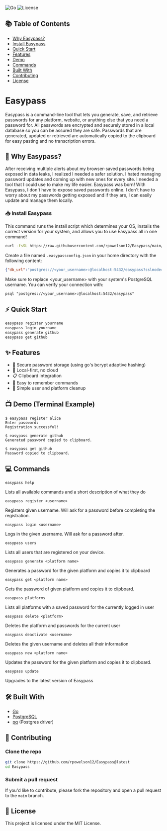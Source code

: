 ![Go](https://img.shields.io/badge/Go-1.20+-00ADD8)
![License](https://img.shields.io/badge/license-MIT-green)
## 📚 Table of Contents

- [Why Easypass?](#-why-easypass)
- [Install Easypass](#-install-easypass)
- [Quick Start](#-quick-start)
- [Features](#-features)
- [Demo](#-demo-terminal-example)
- [Commands](#-commands)
- [Built With](#-built-with)
- [Contributing](#-contributing)
- [License](#-license)

  
# Easypass

Easypass is a command-line tool that lets you generate, save, and retrieve passwords for any platform, website, or anything else that you need a password for. All passwords are encrypted and securely stored in a local database so you can be assured they are safe. Passwords that are generated, updated or retrieved are automatically copied to the clipboard for easy pasting and no transcription errors.

## 💭 Why Easypass?
After receiving multiple alerts about my browser-saved passwords being exposed in data leaks, I realized I needed a safer solution. I hated managing password updates and coming up with new ones for every site. I needed a tool that I could use to make my life easier. Easypass was born! With Easypass, I don't have to expose saved passwords online. I don't have to worry about my passwords getting exposed and if they are, I can easily update and manage them locally. 


### 📥 Install Easypass
This command runs the install script which determines your OS, installs the correct version for your system, and allows you to use Easypass all in one command!
```bash
curl -fsSL https://raw.githubusercontent.com/rpowelson12/Easypass/main/scripts/install.sh | bash

```
Create a file named `.easypassconfig.json` in your home directory with the following content:

```json
{"db_url":"postgres://<your_username>:@localhost:5432/easypass?sslmode=disable","current_user_name":""}
```

Make sure to replace <your_username> with your system's PostgreSQL username. You can verify your connection with:

```psql "postgres://<your_username>:@localhost:5432/easypass"```


## ⚡ Quick Start

```bash
easypass register yourname
easypass login yourname
easypass generate github
easypass get github
```


## ✨ Features
- 🔐 Secure password storage (using go's bcrypt adaptive hashing)
- 💾 Local-first, no cloud
- 📋 Clipboard integration
- 🧠 Easy to remember commands
- 🧹 Simple user and platform cleanup

## 📺 Demo (Terminal Example)
```
$ easypass register alice
Enter password:
Registration successful!

$ easypass generate github
Generated password copied to clipboard.

$ easypass get github
Password copied to clipboard.
```

## 💻 Commands

    easypass help

Lists all available commands and a short description of what they do

    easypass register <username>

Registers given username. Will ask for a password before completing the registration.

    easypass login <username>

Logs in the given username. Will ask for a password after.

    easypass users

Lists all users that are registered on your device.

    easypass generate <platform name>

Generates a password for the given platform and copies it to clipboard

    easypass get <platform name>

Gets the password of given platform and copies it to clipboard.

    easypass platforms

Lists all platforms with a saved password for the currently logged in user

    easypass delete <platform>

Deletes the platform and passwords for the current user

    easypass deactivate <username>

Deletes the given username and deletes all their information

    easypass new <platform name>

Updates the password for the given platform and copies it to clipboard.

    easypass update
    
Upgrades to the latest version of Easypass


## 🛠 Built With
- [Go](https://golang.org/)
- [PostgreSQL](https://www.postgresql.org/)
- [pq](https://pkg.go.dev/github.com/lib/pq) (Postgres driver)

## 🤝 Contributing

### Clone the repo

```bash
git clone https://github.com/rpowelson12/Easypass@latest
cd Easypass
```

### Submit a pull request

If you'd like to contribute, please fork the repository and open a pull request to the `main` branch.

## 📄 License

This project is licensed under the MIT License.

